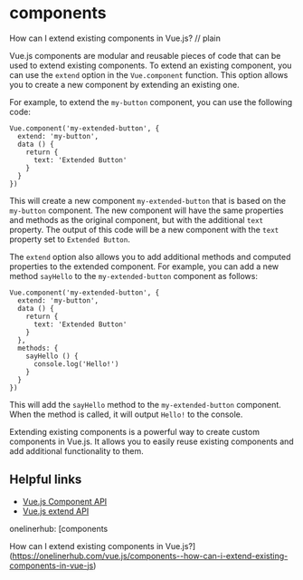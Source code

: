 # components

How can I extend existing components in Vue.js?
// plain

Vue.js components are modular and reusable pieces of code that can be used to extend existing components. To extend an existing component, you can use the `extend` option in the `Vue.component` function. This option allows you to create a new component by extending an existing one.

For example, to extend the `my-button` component, you can use the following code:

```
Vue.component('my-extended-button', {
  extend: 'my-button',
  data () {
    return {
      text: 'Extended Button'
    }
  }
})
```

This will create a new component `my-extended-button` that is based on the `my-button` component. The new component will have the same properties and methods as the original component, but with the additional `text` property. The output of this code will be a new component with the `text` property set to `Extended Button`.

The `extend` option also allows you to add additional methods and computed properties to the extended component. For example, you can add a new method `sayHello` to the `my-extended-button` component as follows:

```
Vue.component('my-extended-button', {
  extend: 'my-button',
  data () {
    return {
      text: 'Extended Button'
    }
  },
  methods: {
    sayHello () {
      console.log('Hello!')
    }
  }
})
```

This will add the `sayHello` method to the `my-extended-button` component. When the method is called, it will output `Hello!` to the console.

Extending existing components is a powerful way to create custom components in Vue.js. It allows you to easily reuse existing components and add additional functionality to them.

## Helpful links

- [Vue.js Component API](https://vuejs.org/v2/api/#Vue-component)
- [Vue.js extend API](https://vuejs.org/v2/api/#Vue-extend)

onelinerhub: [components

How can I extend existing components in Vue.js?](https://onelinerhub.com/vue.js/components--how-can-i-extend-existing-components-in-vue-js)
